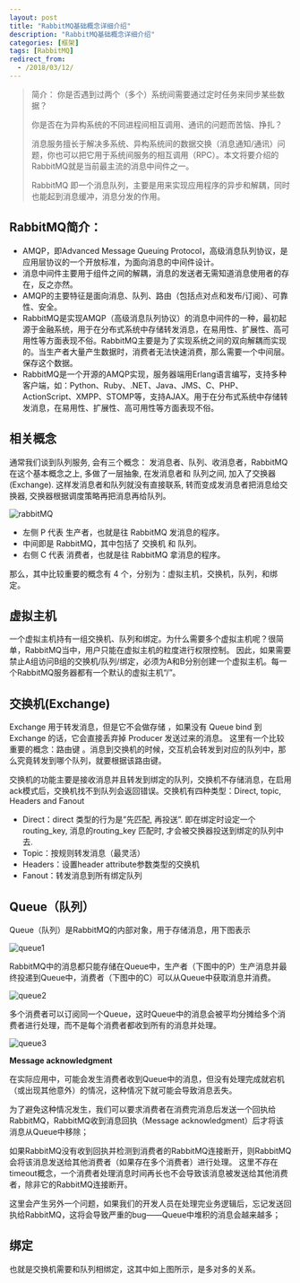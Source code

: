 ```yaml
---
layout: post
title: "RabbitMQ基础概念详细介绍"
description: "RabbitMQ基础概念详细介绍"
categories: [框架]
tags: [RabbitMQ]
redirect_from:
  - /2018/03/12/
---
```

> 简介：
> 你是否遇到过两个（多个）系统间需要通过定时任务来同步某些数据？
> 
> 你是否在为异构系统的不同进程间相互调用、通讯的问题而苦恼、挣扎？
> 
> 消息服务擅长于解决多系统、异构系统间的数据交换（消息通知/通讯）问题，你也可以把它用于系统间服务的相互调用（RPC）。本文将要介绍的RabbitMQ就是当前最主流的消息中间件之一。
> 
> RabbitMQ 即一个消息队列，主要是用来实现应用程序的异步和解耦，同时也能起到消息缓冲，消息分发的作用。

## RabbitMQ简介：
* AMQP，即Advanced Message Queuing Protocol，高级消息队列协议，是应用层协议的一个开放标准，为面向消息的中间件设计。
* 消息中间件主要用于组件之间的解耦，消息的发送者无需知道消息使用者的存在，反之亦然。
* AMQP的主要特征是面向消息、队列、路由（包括点对点和发布/订阅）、可靠性、安全。
* RabbitMQ是实现AMQP（高级消息队列协议）的消息中间件的一种，最初起源于金融系统，用于在分布式系统中存储转发消息，在易用性、扩展性、高可用性等方面表现不俗。RabbitMQ主要是为了实现系统之间的双向解耦而实现的。当生产者大量产生数据时，消费者无法快速消费，那么需要一个中间层。保存这个数据。
* RabbitMQ是一个开源的AMQP实现，服务器端用Erlang语言编写，支持多种客户端，如：Python、Ruby、.NET、Java、JMS、C、PHP、ActionScript、XMPP、STOMP等，支持AJAX。用于在分布式系统中存储转发消息，在易用性、扩展性、高可用性等方面表现不俗。

## 相关概念
通常我们谈到队列服务, 会有三个概念： 发消息者、队列、收消息者，RabbitMQ 在这个基本概念之上, 多做了一层抽象, 在发消息者和 队列之间, 加入了交换器 (Exchange). 这样发消息者和队列就没有直接联系, 转而变成发消息者把消息给交换器, 交换器根据调度策略再把消息再给队列。

![rabbitMQ](..\..\..\..\..\assets\images\logimages\20180408\RabbitMQ01.png)

* 左侧 P 代表 生产者，也就是往 RabbitMQ 发消息的程序。
* 中间即是 RabbitMQ，其中包括了 交换机 和 队列。
* 右侧 C 代表 消费者，也就是往 RabbitMQ 拿消息的程序。

那么，其中比较重要的概念有 4 个，分别为：虚拟主机，交换机，队列，和绑定。


## 虚拟主机
一个虚拟主机持有一组交换机、队列和绑定。为什么需要多个虚拟主机呢？很简单，RabbitMQ当中，用户只能在虚拟主机的粒度进行权限控制。 因此，如果需要禁止A组访问B组的交换机/队列/绑定，必须为A和B分别创建一个虚拟主机。每一个RabbitMQ服务器都有一个默认的虚拟主机“/”。


## 交换机(Exchange)
Exchange 用于转发消息，但是它不会做存储 ，如果没有 Queue bind 到 Exchange 的话，它会直接丢弃掉 Producer 发送过来的消息。 这里有一个比较重要的概念：路由键 。消息到交换机的时候，交互机会转发到对应的队列中，那么究竟转发到哪个队列，就要根据该路由键。

交换机的功能主要是接收消息并且转发到绑定的队列，交换机不存储消息，在启用ack模式后，交换机找不到队列会返回错误。交换机有四种类型：Direct, topic, Headers and Fanout

* Direct：direct 类型的行为是”先匹配, 再投送”. 即在绑定时设定一个 routing_key, 消息的routing_key 匹配时, 才会被交换器投送到绑定的队列中去.
* Topic：按规则转发消息（最灵活）
* Headers：设置header attribute参数类型的交换机
* Fanout：转发消息到所有绑定队列

## Queue（队列）
Queue（队列）是RabbitMQ的内部对象，用于存储消息，用下图表示

![queue1](..\..\..\..\..\assets\images\logimages\20180408\queue1.png)

RabbitMQ中的消息都只能存储在Queue中，生产者（下图中的P）生产消息并最终投递到Queue中，消费者（下图中的C）可以从Queue中获取消息并消费。

![queue2](..\..\..\..\..\assets\images\logimages\20180408\queue2.png)

多个消费者可以订阅同一个Queue，这时Queue中的消息会被平均分摊给多个消费者进行处理，而不是每个消费者都收到所有的消息并处理。

![queue3](..\..\..\..\..\assets\images\logimages\20180408\queue3.png)

**Message acknowledgment**

在实际应用中，可能会发生消费者收到Queue中的消息，但没有处理完成就宕机（或出现其他意外）的情况，这种情况下就可能会导致消息丢失。

为了避免这种情况发生，我们可以要求消费者在消费完消息后发送一个回执给RabbitMQ，RabbitMQ收到消息回执（Message acknowledgment）后才将该消息从Queue中移除；

如果RabbitMQ没有收到回执并检测到消费者的RabbitMQ连接断开，则RabbitMQ会将该消息发送给其他消费者（如果存在多个消费者）进行处理。
这里不存在timeout概念，一个消费者处理消息时间再长也不会导致该消息被发送给其他消费者，除非它的RabbitMQ连接断开。

这里会产生另外一个问题，如果我们的开发人员在处理完业务逻辑后，忘记发送回执给RabbitMQ，这将会导致严重的bug——Queue中堆积的消息会越来越多；

## 绑定
也就是交换机需要和队列相绑定，这其中如上图所示，是多对多的关系。
